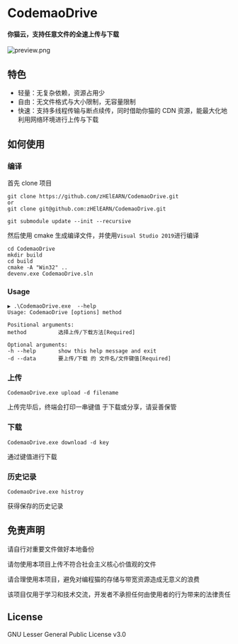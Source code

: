 # CodemaoDrive

#### 你猫云，支持任意文件的全速上传与下载

![preview.png](https://i.loli.net/2020/02/26/i1sknNGF8rJQS2v.png)

## 特色

-   轻量：无复杂依赖，资源占用少
-   自由：无文件格式与大小限制，无容量限制
-   快速：支持多线程传输与断点续传，同时借助你猫的 CDN 资源，能最大化地利用网络环境进行上传与下载

## 如何使用

### 编译

首先 clone 项目

```shell
git clone https://github.com/zHElEARN/CodemaoDrive.git
or
git clone git@github.com:zHElEARN/CodemaoDrive.git

git submodule update --init --recursive
```

然后使用 cmake 生成编译文件，并使用`Visual Studio 2019`进行编译

```shell
cd CodemaoDrive
mkdir build
cd build
cmake -A "Win32" ..
devenv.exe CodemaoDrive.sln
```

### Usage

```shell
▶ .\CodemaoDrive.exe  --help
Usage: CodemaoDrive [options] method

Positional arguments:
method          选择上传/下载方法[Required]

Optional arguments:
-h --help       show this help message and exit
-d --data       要上传/下载 的 文件名/文件键值[Required]
```

### 上传

```shell
CodemaoDrive.exe upload -d filename
```

上传完毕后，终端会打印一串键值 于下载或分享，请妥善保管

### 下载

```shell
CodemaoDrive.exe download -d key
```

通过键值进行下载

### 历史记录

```shell
CodemaoDrive.exe histroy
```

获得保存的历史记录

## 免责声明

请自行对重要文件做好本地备份

请勿使用本项目上传不符合社会主义核心价值观的文件

请合理使用本项目，避免对编程猫的存储与带宽资源造成无意义的浪费

该项目仅用于学习和技术交流，开发者不承担任何由使用者的行为带来的法律责任

## License

GNU Lesser General Public License v3.0
